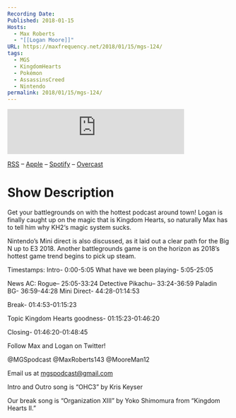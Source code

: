 ```yaml
---
Recording Date: 
Published: 2018-01-15
Hosts:
  - Max Roberts
  - "[[Logan Moore]]"
URL: https://maxfrequency.net/2018/01/15/mgs-124/
tags:
  - MGS
  - KingdomHearts
  - Pokémon
  - AssassinsCreed
  - Nintendo
permalink: 2018/01/15/mgs-124/
---
```

<iframe src="https://podcasters.spotify.com/pod/show/millennialgamingspeak/embed/episodes/Episode-124-Kingdom-Hearts-Battlegrounds-e1adhpl/a-a6ts401" height="102px" width="400px" frameborder="0" scrolling="no"></iframe>

[RSS](https://anchor.fm/s/74aa3858/podcast/rss) – [Apple](https://podcasts.apple.com/us/podcast/episode-3-gdc-wrap-up/id1000915981?i=1000542222515) – [Spotify](https://open.spotify.com/episode/7wePXT4Bt22LWifVLx3n8y) – [Overcast](https://overcast.fm/+EtIgeWxEU)
# Show Description

Get your battlegrounds on with the hottest podcast around town! Logan is finally caught up on the magic that is Kingdom Hearts, so naturally Max has to tell him why KH2‘s magic system sucks.

Nintendo’s Mini direct is also discussed, as it laid out a clear path for the Big N up to E3 2018. Another battlegrounds game is on the horizon as 2018’s hottest game trend begins to pick up steam.

Timestamps:
Intro- 0:00-5:05
What have we been playing- 5:05-25:05

News
AC: Rogue– 25:05-33:24
Detective Pikachu– 33:24-36:59
Paladin BG- 36:59-44:28
Mini Direct- 44:28-01:14:53

Break- 01:4:53-01:15:23

Topic
Kingdom Hearts goodness- 01:15:23-01:46:20

Closing- 01:46:20-01:48:45

Follow Max and Logan on Twitter!

@MGSpodcast
@MaxRoberts143
@MooreMan12

Email us at mgspodcast@gmail.com

Intro and Outro song is “OHC3” by Kris Keyser

Our break song is “Organization XIII” by Yoko Shimomura from “Kingdom Hearts II.”